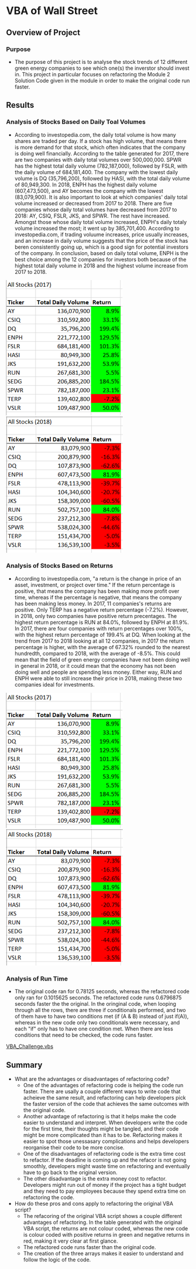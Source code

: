 # VBA of Wall Street

## Overview of Project

### Purpose

- The purpose of this project is to analyse the stock trends of 12 different green energy companies to see which one(s) the inverstor should invest in. This project in particular focuses on refactoring the Module 2 Solution Code given in the module in order to make the original code run faster.

## Results

### Analysis of Stocks Based on Daily Toal Volumes

- According to investopedia.com, the daily total volume is how many shares are traded per day. If a stock has high volume, that means there is more demand for that stock, which often indicates that the company is doing well financially. According to the table generated for 2017, there are two companies with daily total volumes over 500,000,000. SPWR has the highest total daily volume (782,187,000), followed by FSLR, with the daily volume of 684,181,400. The company with the lowest daily volume is DQ (35,796,200), followed by HASI, with the total daily volume of 80,949,300. In 2018, ENPH has the highest daily volume (607,473,500), and AY becomes the company with the lowest (83,079,900). It is also important to look at which companies' daily total volume increased or decreased from 2017 to 2018. There are five companies whose daily total volumes have decreased from 2017 to 2018: AY, CSIQ, FSLR, JKS, and SPWR. The rest have increased. Amongst those whose daily total volume increased, ENPH's daily totaly volume increased the most; it went up by 385,701,400. According to investopedia.com, if trading voluume increases, price usually increases, and an increase in daily volume suggests that the price of the stock has beren consistently going up, which is a good sign for potential investors of the company. In conclusion, based on daily total volume, ENPH is the best choice among the 12 companies for investors both because of the highest total daily volume in 2018 and the highest volume increase from 2017 to 2018. 

![VBA_Challenge_2017.PNG](Resources/VBA_Challenge_2017.PNG)
![VBA_Challenge_2018.PNG](Resources/VBA_Challenge_2018.PNG)

### Analysis of Stocks Based on Returns

- According to investopedia.com, "a return is the change in price of an asset, investment, or project over time." If the return percentage is positive, that means the company has been making more profit over time, whereas if the percentage is negative, that means the company has been making less money. In 2017, 11 companies's returns are positive. Only TERP has a negative return percentage (-7.2%). However, in 2018, only two companies have positive return precentages. The highest return percentage is RUN at 84.0%, followed by ENPH at 81.9%. In 2017, there are four companies with return percentages over 100%, with the highest return percentage of 199.4% at DQ. When looking at the trend from 2017 to 2018 looking at all 12 companies, in 2017 the return percentage is higher, with the average of 67.32% rounded to the nearest hundredth, compared to 2018, with the average of -8.5%. This could mean that the field of green energy companies have not been doing well in general in 2018, or it could mean that the economy has not been doing well and people are spending less money. Either way, RUN and ENPH were able to still increase their price in 2018, making these two companies ideal for investments. 

![VBA_Challenge_2017.PNG](Resources/VBA_Challenge_2017.PNG)
![VBA_Challenge_2018.PNG](Resources/VBA_Challenge_2018.PNG)

### Analysis of Run Time

- The original code ran for 0.78125 seconds, whereas the refactored code only ran for 0.1015625 seconds. The refactored code runs 0.6796875 seconds faster the the original. In the oringinal code, when looping through all the rows, there are three if conditionals performed, and two of them have to have two conditions met (if (A & B) instead of just if(A)), whereas in the new code only two conditionals were necessary, and each "if" only has to have one condition met. When there are less conditions that need to be checked, the code runs faster. 

[VBA_Challenge.vbs](VBA_Challenge.vbs)

## Summary

- What are the advantages or disadvantages of refactoring code?
    - One of the advantages of refactoring code is helping the code run faster. There are usally a couple different ways to write code that acheieve the same result, and refactoring can help developers pick the faster version of the code that achieves the same outcomes with the original code.
    - Another advantage of refactoring is that it helps make the code easier to understand and interpret. When developers write the code for the first time, their thoughts might be tangled, and their code might be more complicated than it has to be. Refactoring makes it easier to spot those unessasary complications and helps developers reorganise their code to be more concise.
    - One of the disadvantages of refactoring code is the extra time cost to refactor. If the deadline is coming up and the refacor is not going smoothly, developers might waste time on refactoring and eventually have to go back to the original version.
    - The other disadvantage is the extra money cost to refactor. Developers might run out of money if the project has a tight budget and they need to pay employees because they spend extra time on refactoring the code. 
- How do these pros and cons apply to refactoring the original VBA script?
    - The refacoring of the original VBA script shows a couple different advantages of refactoring. In the table generated with the original VBA script, the returns are not colour coded, whereas the new code is colour coded with positive returns in green and negative returns in red, making it very clear at first glance. 
    - The refactored code runs faster than the original code. 
    - The creation of the three arrays makes it easier to understand and follow the logic of the code. 


